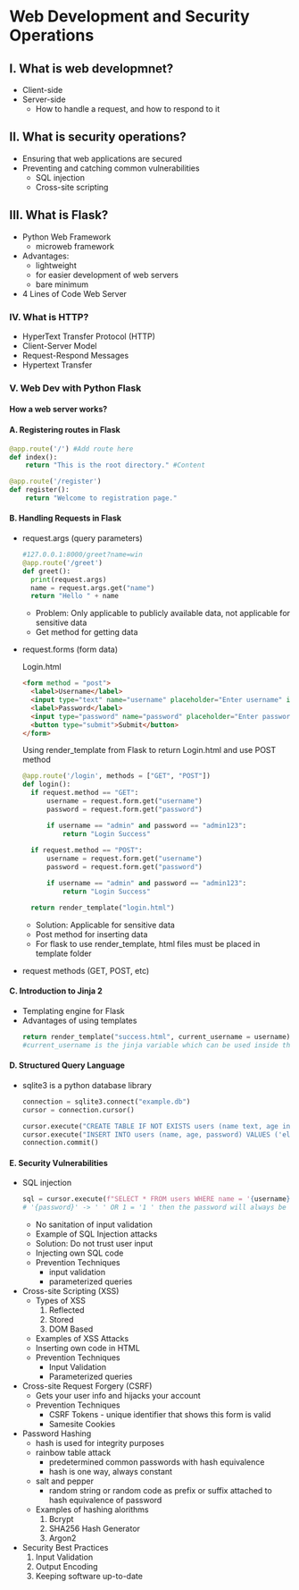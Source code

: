 # Web Development and Security Operations 
## I. What is web developmnet?
- Client-side
- Server-side
  - How to handle a request, and how to respond to it

## II. What is security operations?
- Ensuring that web applications are secured
- Preventing and catching common vulnerabilities
  - SQL injection
  - Cross-site scripting

## III. What is Flask?
- Python Web Framework
  - microweb framework
- Advantages:
  - lightweight
  - for easier development of web servers
  - bare minimum
- 4 Lines of Code Web Server

### IV. What is HTTP?
- HyperText Transfer Protocol (HTTP)
- Client-Server Model
- Request-Respond Messages
- Hypertext Transfer

### V. Web Dev with Python Flask
#### How a web server works?
#### A. Registering routes in Flask
```python
@app.route('/') #Add route here
def index():
    return "This is the root directory." #Content

@app.route('/register')
def register():
    return "Welcome to registration page."
```

#### B. Handling Requests in Flask
- request.args (query parameters)
  ```python
  #127.0.0.1:8000/greet?name=win 
  @app.route('/greet')
  def greet():
    print(request.args)
    name = request.args.get("name")
    return "Hello " + name
  ```
  - Problem: Only applicable to publicly available data, not applicable for sensitive data
  - Get method for getting data
- request.forms (form data)

  Login.html
  ```html
  <form method = "post">
    <label>Username</label>
    <input type="text" name="username" placeholder="Enter username" id="">
    <label>Password</label>
    <input type="password" name="password" placeholder="Enter password" id="">
    <button type="submit">Submit</button>
  </form>
  ```

  Using render_template from Flask to return Login.html and use POST method
  ```python
  @app.route('/login', methods = ["GET", "POST"])
  def login():
    if request.method == "GET":
        username = request.form.get("username")
        password = request.form.get("password")

        if username == "admin" and password == "admin123":
            return "Login Success"
        
    if request.method == "POST":
        username = request.form.get("username")
        password = request.form.get("password")

        if username == "admin" and password == "admin123":
            return "Login Success"

    return render_template("login.html")
  ```
  - Solution: Applicable for sensitive data
  - Post method for inserting data
  - For flask to use render_template, html files must be placed in template folder
- request methods (GET, POST, etc)
#### C. Introduction to Jinja 2
- Templating engine for Flask
- Advantages of using templates
  ```python
  return render_template("success.html", current_username = username)
  #current_username is the jinja variable which can be used inside the success.html
  ```
#### D. Structured Query Language
- sqlite3 is a python database library
  ```python
  connection = sqlite3.connect("example.db")
  cursor = connection.cursor()

  cursor.execute("CREATE TABLE IF NOT EXISTS users (name text, age integer, password text)")
  cursor.execute("INSERT INTO users (name, age, password) VALUES ('elo', 20, 'password')")
  connection.commit()
  ```

#### E. Security Vulnerabilities
- SQL injection 
  ```python
  sql = cursor.execute(f"SELECT * FROM users WHERE name = '{username}' AND password = '{password}'")
  # '{password}' -> ' ' OR 1 = '1 ' then the password will always be TRUE
  ```
  - No sanitation of input validation
  - Example of SQL Injection attacks
  - Solution: Do not trust user input
  - Injecting own SQL code 
  - Prevention Techniques 
    - input validation
    - parameterized queries
- Cross-site Scripting (XSS)
  - Types of XSS
    1. Reflected
    2. Stored
    3. DOM Based
  - Examples of XSS Attacks
  - Inserting own code in HTML
  - Prevention Techniques
    - Input Validation
    - Parameterized queries
- Cross-site Request Forgery (CSRF)
  - Gets your user info and hijacks your account
  - Prevention Techniques
    - CSRF Tokens - unique identifier that shows this form is valid
    - Samesite Cookies
- Password Hashing
  - hash is used for integrity purposes
  - rainbow table attack 
    - predetermined common passwords with hash equivalence
    - hash is one way, always constant
  - salt and pepper 
    - random string or random code as prefix or suffix attached to hash equivalence of password 
  - Examples of hashing alorithms
    1. Bcrypt
    2. SHA256 Hash Generator
    3. Argon2
- Security Best Practices
    1. Input Validation
    2. Output Encoding
    3. Keeping software up-to-date

